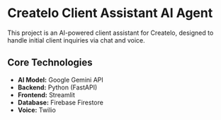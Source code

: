 # Createlo Client Assistant AI Agent

This project is an AI-powered client assistant for Createlo, designed to handle initial client inquiries via chat and voice.

## Core Technologies
- **AI Model:** Google Gemini API
- **Backend:** Python (FastAPI)
- **Frontend:** Streamlit
- **Database:** Firebase Firestore
- **Voice:** Twilio